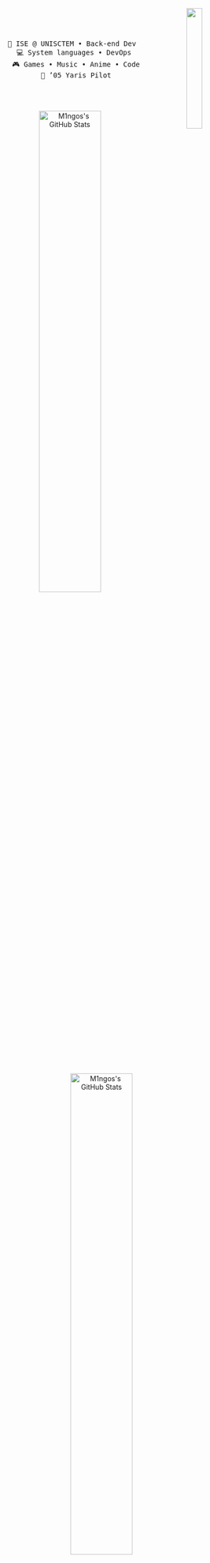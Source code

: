 <div align="center"> 
  <img src="https://github.com/innng/innng/assets/26755058/5e0ce0fb-c544-4f8c-a307-5849165746d0" width="25%" align="right" />
 <br><br> 
  <pre>    
    💼 ISE @ UNISCTEM • Back-end Dev   
    💻 System languages • DevOps  
    🎮 Games • Music • Anime • Code 
    🚗 ’05 Yaris Pilot 
  </pre> 
  <br><br> 
  <img src="https://github-readme-stats.vercel.app/api?username=M1ngos&theme=dark&show_icons=true&hide_border=true&count_private=true" alt="M1ngos's GitHub Stats" width="50%"  />
  <img src="https://streak-stats.demolab.com?user=M1ngos&theme=dark&hide_border=true" alt="M1ngos's GitHub Stats" width="50%"  /> 
<br><br><br>
</div>

